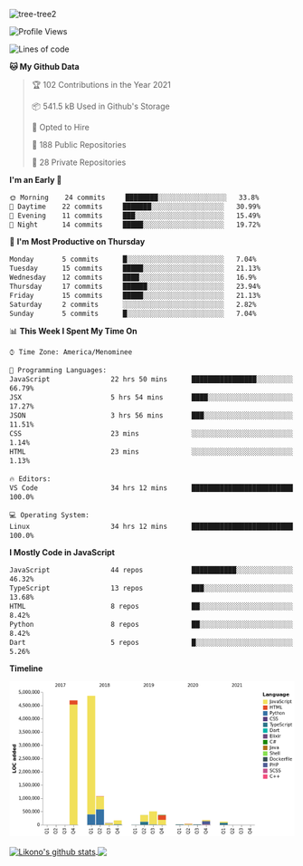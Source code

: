 ![tree-tree2](https://user-images.githubusercontent.com/15727947/99866266-688a6380-2b75-11eb-958b-273006b198d8.jpg)


<!--START_SECTION:waka-->
![Profile Views](http://img.shields.io/badge/Profile%20Views-0-blue)

![Lines of code](https://img.shields.io/badge/From%20Hello%20World%20I%27ve%20Written-12.5%20million%20lines%20of%20code-blue)

**🐱 My Github Data** 

> 🏆 102 Contributions in the Year 2021
 > 
> 📦 541.5 kB Used in Github's Storage 
 > 
> 💼 Opted to Hire
 > 
> 📜 188 Public Repositories 
 > 
> 🔑 28 Private Repositories  
 > 
**I'm an Early 🐤** 

```text
🌞 Morning    24 commits     ████████░░░░░░░░░░░░░░░░░   33.8% 
🌆 Daytime    22 commits     ███████░░░░░░░░░░░░░░░░░░   30.99% 
🌃 Evening    11 commits     ███░░░░░░░░░░░░░░░░░░░░░░   15.49% 
🌙 Night      14 commits     █████░░░░░░░░░░░░░░░░░░░░   19.72%

```
📅 **I'm Most Productive on Thursday** 

```text
Monday       5 commits      █░░░░░░░░░░░░░░░░░░░░░░░░   7.04% 
Tuesday      15 commits     █████░░░░░░░░░░░░░░░░░░░░   21.13% 
Wednesday    12 commits     ████░░░░░░░░░░░░░░░░░░░░░   16.9% 
Thursday     17 commits     ██████░░░░░░░░░░░░░░░░░░░   23.94% 
Friday       15 commits     █████░░░░░░░░░░░░░░░░░░░░   21.13% 
Saturday     2 commits      ░░░░░░░░░░░░░░░░░░░░░░░░░   2.82% 
Sunday       5 commits      █░░░░░░░░░░░░░░░░░░░░░░░░   7.04%

```


📊 **This Week I Spent My Time On** 

```text
⌚︎ Time Zone: America/Menominee

💬 Programming Languages: 
JavaScript               22 hrs 50 mins      ████████████████░░░░░░░░░   66.79% 
JSX                      5 hrs 54 mins       ████░░░░░░░░░░░░░░░░░░░░░   17.27% 
JSON                     3 hrs 56 mins       ███░░░░░░░░░░░░░░░░░░░░░░   11.51% 
CSS                      23 mins             ░░░░░░░░░░░░░░░░░░░░░░░░░   1.14% 
HTML                     23 mins             ░░░░░░░░░░░░░░░░░░░░░░░░░   1.13%

🔥 Editors: 
VS Code                  34 hrs 12 mins      █████████████████████████   100.0%

💻 Operating System: 
Linux                    34 hrs 12 mins      █████████████████████████   100.0%

```

**I Mostly Code in JavaScript** 

```text
JavaScript               44 repos            ███████████░░░░░░░░░░░░░░   46.32% 
TypeScript               13 repos            ███░░░░░░░░░░░░░░░░░░░░░░   13.68% 
HTML                     8 repos             ██░░░░░░░░░░░░░░░░░░░░░░░   8.42% 
Python                   8 repos             ██░░░░░░░░░░░░░░░░░░░░░░░   8.42% 
Dart                     5 repos             █░░░░░░░░░░░░░░░░░░░░░░░░   5.26%

```


**Timeline**

![Chart not found](https://raw.githubusercontent.com/ianlikono/ianlikono/main/charts/bar_graph.png) 


<!--END_SECTION:waka-->


<a href="https://github.com/ianlikono">
  <img align="center" src="https://github-readme-stats.anuraghazra1.vercel.app/api?username=ianlikono&show_icons=true&include_all_commits=true&theme=material-palenight" alt="Likono's github stats" />
</a>
<a href="https://github.com/ianlikono">
  <img align="center" src="https://github-readme-stats.anuraghazra1.vercel.app/api/top-langs/?username=ianlikono&layout=compact&theme=material-palenight" />
</a>

